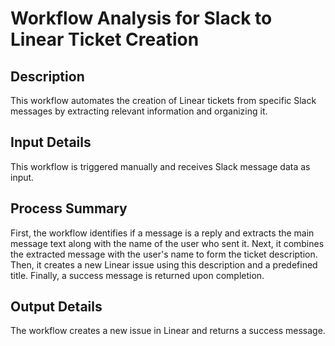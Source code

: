 # Workflow Analysis for Slack to Linear Ticket Creation

## Description
This workflow automates the creation of Linear tickets from specific Slack messages by extracting relevant information and organizing it.

## Input Details
This workflow is triggered manually and receives Slack message data as input.

## Process Summary
First, the workflow identifies if a message is a reply and extracts the main message text along with the name of the user who sent it. Next, it combines the extracted message with the user's name to form the ticket description. Then, it creates a new Linear issue using this description and a predefined title. Finally, a success message is returned upon completion.

## Output Details
The workflow creates a new issue in Linear and returns a success message.
